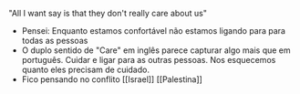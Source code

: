 "All I want say is that they don't really care about us"
- Pensei: Enquanto estamos confortável não estamos ligando para para todas as pessoas
- O duplo sentido de "Care" em inglês parece capturar algo mais que em português. Cuidar e ligar para as outras pessoas. Nos esquecemos quanto eles precisam de cuidado. 
- Fico pensando no conflito [[Israel]] [[Palestina]]